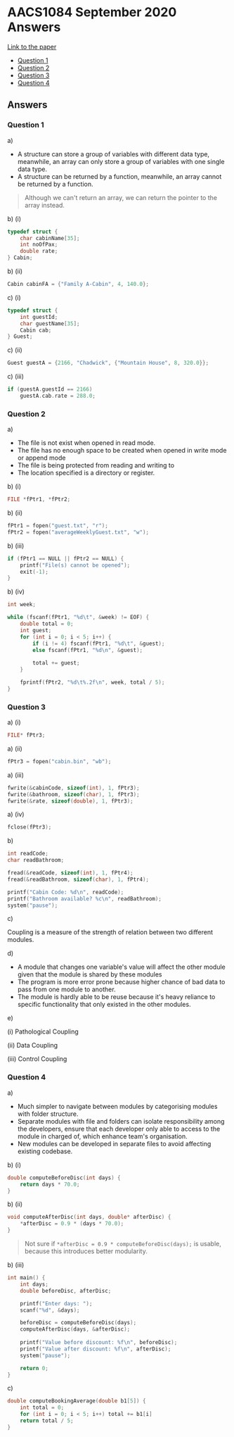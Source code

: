<!-- @import "[TOC]" {cmd="toc" depthFrom=1 depthTo=6 orderedList=false} -->

# AACS1084 September 2020 Answers

[Link to the paper](https://eprints.tarc.edu.my/16223/1/AACS1084.pdf)

- [Question 1](#question-1)
- [Question 2](#question-2)
- [Question 3](#question-3)
- [Question 4](#question-4)

## Answers

### Question 1

a) 

- A structure can store a group of variables with different data type, meanwhile, an array can only store a group of variables with one single data type.
- A structure can be returned by a function, meanwhile, an array cannot be returned by a function.

> Although we can't return an array, we can return the pointer to the array instead.  

b) (i)

```c
typedef struct {
	char cabinName[35];
	int noOfPax;
	double rate;
} Cabin;
```

b) (ii)

```c
Cabin cabinFA = {"Family A-Cabin", 4, 140.0};
```

c) (i)

```c
typedef struct {
	int guestId;
	char guestName[35];
	Cabin cab;
} Guest;
```

c) (ii)

```c
Guest guestA = {2166, "Chadwick", {"Mountain House", 8, 320.0}};
```

c) (iii)

```c
if (guestA.guestId == 2166) 
	guestA.cab.rate = 288.0;
```

### Question 2

a)

- The file is not exist when opened in read mode.
- The file has no enough space to be created when opened in write mode or append mode
- The file is being protected from reading and writing to
- The location specified is a directory or register.

b) (i)

```c
FILE *fPtr1, *fPtr2;
```

b) (ii)

```c
fPtr1 = fopen("guest.txt", "r");
fPtr2 = fopen("averageWeeklyGuest.txt", "w");
```

b) (iii)

```c
if (fPtr1 == NULL || fPtr2 == NULL) {
	printf("File(s) cannot be opened");
	exit(-1);	
}
```

b) (iv)

```c
int week;

while (fscanf(fPtr1, "%d\t", &week) != EOF) {
	double total = 0;
	int guest;
	for (int i = 0; i < 5; i++) {
		if (i != 4) fscanf(fPtr1, "%d\t", &guest);
		else fscanf(fPtr1, "%d\n", &guest);
		
		total += guest;
	}

	fprintf(fPtr2, "%d\t%.2f\n", week, total / 5);
}
```

### Question 3

a) (i)

```c
FILE* fPtr3;
```

a) (ii)

```c
fPtr3 = fopen("cabin.bin", "wb");
```

a) (iii)

```c
fwrite(&cabinCode, sizeof(int), 1, fPtr3);
fwrite(&bathroom, sizeof(char), 1, fPtr3);
fwrite(&rate, sizeof(double), 1, fPtr3);
```

a) (iv)

```c
fclose(fPtr3);
```

b)

```c
int readCode;
char readBathroom;

fread(&readCode, sizeof(int), 1, fPtr4);
fread(&readBathroom, sizeof(char), 1, fPtr4);

printf("Cabin Code: %d\n", readCode);
printf("Bathroom available? %c\n", readBathroom);
system("pause");
```

c)

Coupling is a measure of the strength of relation between two different modules. 

d)

- A module that changes one variable's value will affect the other module given that the module is shared by these modules
- The program is more error prone because higher chance of bad data to pass from one module to another.
- The module is hardly able to be reuse because it's heavy reliance to specific functionality that only existed in the other modules.

e) 

(i) Pathological Coupling

(ii) Data Coupling

(iii) Control Coupling

### Question 4

a)

- Much simpler to navigate between modules by categorising modules with folder structure.
- Separate modules with file and folders can isolate responsibility among the developers, ensure that each developer only able to access to the module in charged of, which enhance team's organisation.
- New modules can be developed in separate files to avoid affecting existing codebase.


b) (i)

```c
double computeBeforeDisc(int days) {
	return days * 70.0;
}
```

b) (ii)

```c
void computeAfterDisc(int days, double* afterDisc) {
	*afterDisc = 0.9 * (days * 70.0);
}
```
> Not sure if `*afterDisc = 0.9 * computeBeforeDisc(days);` is usable, because this introduces better modularity.

b) (iii)

```c
int main() {
	int days;
	double beforeDisc, afterDisc;

	printf("Enter days: ");
	scanf("%d", &days);

	beforeDisc = computeBeforeDisc(days);
	computeAfterDisc(days, &afterDisc);
	
	printf("Value before discount: %f\n", beforeDisc);
	printf("Value after discount: %f\n", afterDisc);
	system("pause");

	return 0;
}
```

c) 

```c
double computeBookingAverage(double b1[5]) {
	int total = 0;
	for (int i = 0; i < 5; i++) total += b1[i]
	return total / 5;
}
```
